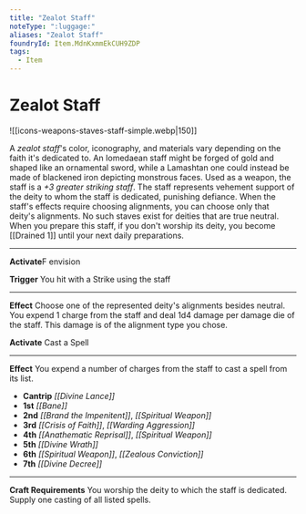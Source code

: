 ```yaml
---
title: "Zealot Staff"
noteType: ":luggage:"
aliases: "Zealot Staff"
foundryId: Item.MdnKxmmEkCUH9ZDP
tags:
  - Item
---
```


# Zealot Staff
![[icons-weapons-staves-staff-simple.webp|150]]

A _zealot staff_'s color, iconography, and materials vary depending on the faith it's dedicated to. An Iomedaean staff might be forged of gold and shaped like an ornamental sword, while a Lamashtan one could instead be made of blackened iron depicting monstrous faces. Used as a weapon, the staff is a _+3 greater striking staff_. The staff represents vehement support of the deity to whom the staff is dedicated, punishing defiance. When the staff's effects require choosing alignments, you can choose only that deity's alignments. No such staves exist for deities that are true neutral. When you prepare this staff, if you don't worship its deity, you become [[Drained 1]] until your next daily preparations.

* * *

**Activate**F envision

**Trigger** You hit with a Strike using the staff

* * *

**Effect** Choose one of the represented deity's alignments besides neutral. You expend 1 charge from the staff and deal 1d4 damage per damage die of the staff. This damage is of the alignment type you chose.

**Activate** Cast a Spell

* * *

**Effect** You expend a number of charges from the staff to cast a spell from its list.

*   **Cantrip** _[[Divine Lance]]_
*   **1st** _[[Bane]]_
*   **2nd** _[[Brand the Impenitent]]_, _[[Spiritual Weapon]]_
*   **3rd** _[[Crisis of Faith]]_, _[[Warding Aggression]]_
*   **4th** _[[Anathematic Reprisal]]_, _[[Spiritual Weapon]]_
*   **5th** _[[Divine Wrath]]_
*   **6th** _[[Spiritual Weapon]]_, _[[Zealous Conviction]]_
*   **7th** _[[Divine Decree]]_

* * *

**Craft Requirements** You worship the deity to which the staff is dedicated. Supply one casting of all listed spells.
